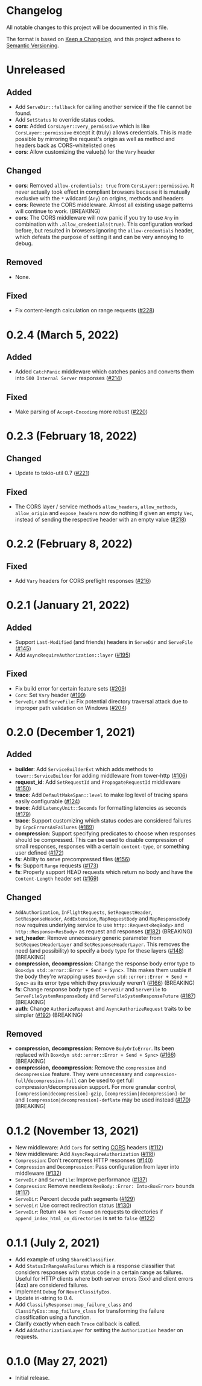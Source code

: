 # Changelog

All notable changes to this project will be documented in this file.

The format is based on [Keep a Changelog](https://keepachangelog.com/en/1.0.0/),
and this project adheres to [Semantic Versioning](https://semver.org/spec/v2.0.0.html).

# Unreleased

## Added

- Add `ServeDir::fallback` for calling another service if the file cannot be
  found.
- Add `SetStatus` to override status codes.
- **cors**: Added `CorsLayer::very_permissive` which is like
  `CorsLayer::permissive` except it (truly) allows credentials. This is made
  possible by mirroring the request's origin as well as method and headers
  back as CORS-whitelisted ones
- **cors**: Allow customizing the value(s) for the `Vary` header

## Changed

- **cors**: Removed `allow-credentials: true` from `CorsLayer::permissive`.
  It never actually took effect in compliant browsers because it is mutually
  exclusive with the `*` wildcard (`Any`) on origins, methods and headers
- **cors**: Rewrote the CORS middleware. Almost all existing usage patterns
  will continue to work. (BREAKING)
- **cors**: The CORS middleware will now panic if you try to use `Any` in
  combination with `.allow_credentials(true)`. This configuration worked
  before, but resulted in browsers ignoring the `allow-credentials` header,
  which defeats the purpose of setting it and can be very annoying to debug.

## Removed

- None.

## Fixed

- Fix content-length calculation on range requests ([#228])

[#228]: https://github.com/tower-rs/tower-http/pull/228

# 0.2.4 (March 5, 2022)

## Added

- Added `CatchPanic` middleware which catches panics and converts them
  into `500 Internal Server` responses ([#214])

## Fixed

- Make parsing of `Accept-Encoding` more robust ([#220])

[#214]: https://github.com/tower-rs/tower-http/pull/214
[#220]: https://github.com/tower-rs/tower-http/pull/220

# 0.2.3 (February 18, 2022)

## Changed

- Update to tokio-util 0.7 ([#221])

## Fixed

- The CORS layer / service methods `allow_headers`, `allow_methods`, `allow_origin`
  and `expose_headers` now do nothing if given an empty `Vec`, instead of sending
  the respective header with an empty value ([#218])

[#218]: https://github.com/tower-rs/tower-http/pull/218
[#221]: https://github.com/tower-rs/tower-http/pull/221

# 0.2.2 (February 8, 2022)

## Fixed

- Add `Vary` headers for CORS preflight responses ([#216])

[#216]: https://github.com/tower-rs/tower-http/pull/216

# 0.2.1 (January 21, 2022)

## Added

- Support `Last-Modified` (and friends) headers in `ServeDir` and `ServeFile` ([#145])
- Add `AsyncRequireAuthorization::layer` ([#195])

## Fixed

- Fix build error for certain feature sets ([#209])
- `Cors`: Set `Vary` header ([#199])
- `ServeDir` and `ServeFile`: Fix potential directory traversal attack due to
  improper path validation on Windows ([#204])

[#145]: https://github.com/tower-rs/tower-http/pull/145
[#195]: https://github.com/tower-rs/tower-http/pull/195
[#199]: https://github.com/tower-rs/tower-http/pull/199
[#204]: https://github.com/tower-rs/tower-http/pull/204
[#209]: https://github.com/tower-rs/tower-http/pull/209

# 0.2.0 (December 1, 2021)

## Added

- **builder**: Add `ServiceBuilderExt` which adds methods to `tower::ServiceBuilder` for
  adding middleware from tower-http ([#106])
- **request_id**: Add `SetRequestId` and `PropagateRequestId` middleware ([#150])
- **trace**: Add `DefaultMakeSpan::level` to make log level of tracing spans easily configurable ([#124])
- **trace**: Add `LatencyUnit::Seconds` for formatting latencies as seconds ([#179])
- **trace**: Support customizing which status codes are considered failures by `GrpcErrorsAsFailures` ([#189])
- **compression**: Support specifying predicates to choose when responses should
  be compressed. This can be used to disable compression of small responses,
  responses with a certain `content-type`, or something user defined ([#172])
- **fs**: Ability to serve precompressed files ([#156])
- **fs**: Support `Range` requests ([#173])
- **fs**: Properly support HEAD requests which return no body and have the `Content-Length` header set ([#169])

## Changed

- `AddAuthorization`, `InFlightRequests`, `SetRequestHeader`,
  `SetResponseHeader`, `AddExtension`, `MapRequestBody` and `MapResponseBody`
   now requires underlying service to use `http::Request<ReqBody>` and
   `http::Response<ResBody>` as request and responses ([#182]) (BREAKING)
- **set_header**: Remove unnecessary generic parameter from `SetRequestHeaderLayer`
  and `SetResponseHeaderLayer`. This removes the need (and possibility) to specify a
  body type for these layers ([#148]) (BREAKING)
- **compression, decompression**: Change the response body error type to
  `Box<dyn std::error::Error + Send + Sync>`. This makes them usable if
  the body they're wrapping uses `Box<dyn std::error::Error + Send + Sync>` as
  its error type which they previously weren't ([#166]) (BREAKING)
- **fs**: Change response body type of `ServeDir` and `ServeFile` to
  `ServeFileSystemResponseBody` and `ServeFileSystemResponseFuture` ([#187]) (BREAKING)
- **auth**: Change `AuthorizeRequest` and `AsyncAuthorizeRequest` traits to be simpler ([#192]) (BREAKING)

## Removed

- **compression, decompression**: Remove `BodyOrIoError`. Its been replaced with `Box<dyn
  std::error::Error + Send + Sync>` ([#166]) (BREAKING)
- **compression, decompression**: Remove the `compression` and `decompression` feature. They were unnecessary
  and `compression-full`/`decompression-full` can be used to get full
  compression/decompression support. For more granular control, `[compression|decompression]-gzip`,
  `[compression|decompression]-br` and `[compression|decompression]-deflate` may
  be used instead ([#170]) (BREAKING)

[#106]: https://github.com/tower-rs/tower-http/pull/106
[#124]: https://github.com/tower-rs/tower-http/pull/124
[#148]: https://github.com/tower-rs/tower-http/pull/148
[#150]: https://github.com/tower-rs/tower-http/pull/150
[#156]: https://github.com/tower-rs/tower-http/pull/156
[#166]: https://github.com/tower-rs/tower-http/pull/166
[#169]: https://github.com/tower-rs/tower-http/pull/169
[#170]: https://github.com/tower-rs/tower-http/pull/170
[#172]: https://github.com/tower-rs/tower-http/pull/172
[#173]: https://github.com/tower-rs/tower-http/pull/173
[#179]: https://github.com/tower-rs/tower-http/pull/179
[#182]: https://github.com/tower-rs/tower-http/pull/182
[#187]: https://github.com/tower-rs/tower-http/pull/187
[#189]: https://github.com/tower-rs/tower-http/pull/189
[#192]: https://github.com/tower-rs/tower-http/pull/192

# 0.1.2 (November 13, 2021)

- New middleware: Add `Cors` for setting [CORS] headers ([#112])
- New middleware: Add `AsyncRequireAuthorization` ([#118])
- `Compression`: Don't recompress HTTP responses ([#140])
- `Compression` and `Decompression`: Pass configuration from layer into middleware ([#132])
- `ServeDir` and `ServeFile`: Improve performance ([#137])
- `Compression`: Remove needless `ResBody::Error: Into<BoxError>` bounds ([#117])
- `ServeDir`: Percent decode path segments ([#129])
- `ServeDir`: Use correct redirection status ([#130])
- `ServeDir`: Return `404 Not Found` on requests to directories if
  `append_index_html_on_directories` is set to `false` ([#122])

[#112]: https://github.com/tower-rs/tower-http/pull/112
[#118]: https://github.com/tower-rs/tower-http/pull/118
[#140]: https://github.com/tower-rs/tower-http/pull/140
[#132]: https://github.com/tower-rs/tower-http/pull/132
[#137]: https://github.com/tower-rs/tower-http/pull/137
[#117]: https://github.com/tower-rs/tower-http/pull/117
[#129]: https://github.com/tower-rs/tower-http/pull/129
[#130]: https://github.com/tower-rs/tower-http/pull/130
[#122]: https://github.com/tower-rs/tower-http/pull/122

# 0.1.1 (July 2, 2021)

- Add example of using `SharedClassifier`.
- Add `StatusInRangeAsFailures` which is a response classifier that considers
  responses with status code in a certain range as failures. Useful for HTTP
  clients where both server errors (5xx) and client errors (4xx) are considered
  failures.
- Implement `Debug` for `NeverClassifyEos`.
- Update iri-string to 0.4.
- Add `ClassifyResponse::map_failure_class` and `ClassifyEos::map_failure_class`
  for transforming the failure classification using a function.
- Clarify exactly when each `Trace` callback is called.
- Add `AddAuthorizationLayer` for setting the `Authorization` header on
  requests.

# 0.1.0 (May 27, 2021)

- Initial release.

[CORS]: https://developer.mozilla.org/en-US/docs/Web/HTTP/CORS
